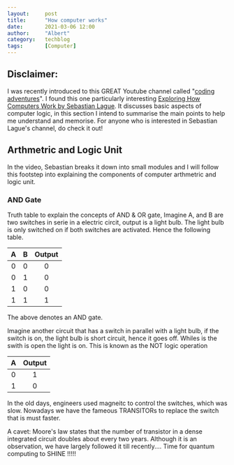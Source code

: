 ```yaml
---
layout:     post
title:      "How computer works"
date:       2021-03-06 12:00
author:     "Albert"
category:   techblog
tags:       [Computer]
---
```


<html>
<head>
  <!-- Global site tag (gtag.js) - Google Analytics -->
<script async src="https://www.googletagmanager.com/gtag/js?id=G-QY6RDJK8PM"></script>
<script>
  window.dataLayer = window.dataLayer || [];
  function gtag(){dataLayer.push(arguments);}
  gtag('js', new Date());

  gtag('config', 'G-QY6RDJK8PM');
</script>
  <meta charset="utf-8">
  <meta name="viewport" content="width=device-width">
  <title>MathJax example</title>
  <script src="https://polyfill.io/v3/polyfill.min.js?features=es6"></script>
  <script id="MathJax-script" async
          src="https://cdn.jsdelivr.net/npm/mathjax@3/es5/tex-mml-chtml.js">
  </script>
</head>
<body>
 
</body>
</html>

 
 <h2 class="section-heading">Disclaimer:  </h2>
  
  I was recently introduced to this GREAT Youtube channel called "[coding adventures](https://www.youtube.com/c/SebastianLague/videos)". I found this one particularly interesting [Exploring How Computers Work by Sebastian Lague](https://www.youtube.com/watch?v=QZwneRb-zqA).
  It discusses basic aspects of computer logic, in this section I intend to summarise the main points to help me understand and memorise. For anyone who is interested in Sebastian Lague's channel, do check it out!


 <h2 class="section-heading"> Arthmetric and Logic Unit  </h2>
 In the video, Sebastian breaks it down into small modules and I will follow this footstep into explaining the components of computer arthmetric and logic unit.
 
 <h3 class="section-heading"> AND Gate </h3>
 
 Truth table to explain the concepts of AND & OR gate, Imagine A, and B are two switches in serie in a 
 electric circit, output is a light bulb. The light bulb is only switched on if both switches are activated. Hence the following table.
 
  | A  | B | Output    |
| :----: |   :----:   |  :---: |
|  0    |  0    | 0  |
| 0     | 1     | 0  |
| 1     | 0     | 0  |
| 1     | 1     | 1  |

The above denotes an AND gate.

Imagine another circuit that has a switch in parallel with a light bulb, if the switch 
is on, the light bulb is short circuit, hence it goes off. Whiles is the swith is open 
the light is on. This is known as the NOT logic operation

| A | Output    |
| :----: | :---: |
|  0    |  1  |
|  1    |  0  | 

In the old days, engineers used magneitc to control the switches, which was slow. Nowadays
we have the fameous TRANSITORs to replace the switch that is must faster. 

A cavet: Moore's law states that the number of transistor in a dense integrated circuit doubles
about every two years. Although it is an observation, we have largely followed it till recently....
Time for quantum computing to SHINE !!!!!



